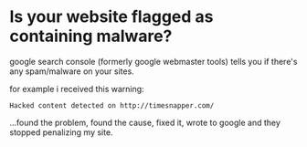 # Is your website flagged as containing malware?


google search console (formerly google webmaster tools) tells you if there's any spam/malware on your sites.

for example i received this warning:

    Hacked content detected on http://timesnapper.com/

...found the problem, found the cause, fixed it, wrote to google and they stopped penalizing my site.


